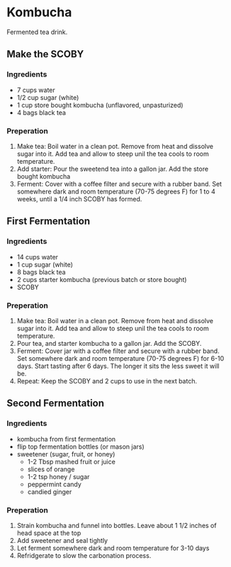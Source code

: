 # Kombucha

Fermented tea drink.

## Make the SCOBY

### Ingredients

* 7 cups water
* 1/2 cup sugar (white)
* 1 cup store bought kombucha (unflavored, unpasturized)
* 4 bags black tea

### Preperation

1. Make tea: Boil water in a clean pot. Remove from heat and dissolve sugar into it. Add tea and allow to steep unil the tea cools to room temperature.
2. Add starter: Pour the sweetend tea into a gallon jar. Add the store bought kombucha
3. Ferment: Cover with a coffee filter and secure with a rubber band. Set somewhere dark and room temperature (70-75 degrees F) for 1 to 4 weeks, until a 1/4 inch SCOBY has formed.

## First Fermentation

### Ingredients

* 14 cups water
* 1 cup sugar (white)
* 8 bags black tea
* 2 cups starter kombucha (previous batch or store bought)
* SCOBY

### Preperation

1. Make tea: Boil water in a clean pot. Remove from heat and dissolve sugar into it. Add tea and allow to steep unil the tea cools to room temperature.
2. Pour tea, and starter kombucha to a gallon jar. Add the SCOBY.
3. Ferment: Cover jar with a coffee filter and secure with a rubber band. Set somewhere dark and room temperature (70-75 degrees F) for 6-10 days. Start tasting after 6 days. The longer it sits the less sweet it will be.
4. Repeat: Keep the SCOBY and 2 cups to use in the next batch.


## Second Fermentation

### Ingredients

* kombucha from first fermentation
* flip top fermentation bottles (or mason jars)
* sweetener (sugar, fruit, or honey)
    * 1-2 Tbsp mashed fruit or juice
    * slices of orange
    * 1-2 tsp honey / sugar
    * peppermint candy
    * candied ginger

### Preperation

1. Strain kombucha and funnel into bottles. Leave about 1 1/2 inches of head space at the top
2. Add sweetener and seal tightly
3. Let ferment somewhere dark and room temperature for 3-10 days
4. Refridgerate to slow the carbonation process.

